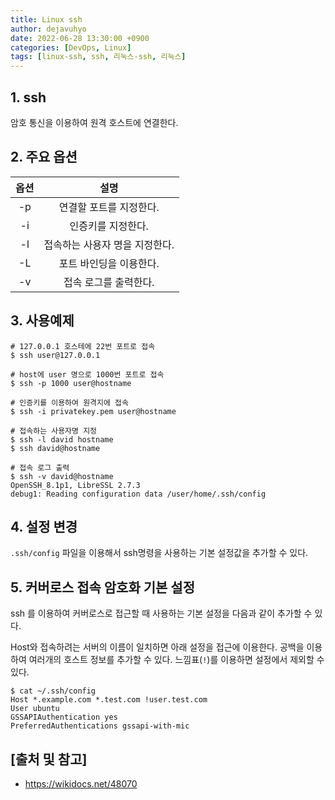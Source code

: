 ```yaml
---
title: Linux ssh
author: dejavuhyo
date: 2022-06-28 13:30:00 +0900
categories: [DevOps, Linux]
tags: [linux-ssh, ssh, 리눅스-ssh, 리눅스]
---
```


## 1. ssh
암호 통신을 이용하여 원격 호스트에 연결한다.

## 2. 주요 옵션

| 옵션 | 설명 |
|:-----:|:-----:|
| -p | 연결할 포트를 지정한다. |
| -i | 인증키를 지정한다. |
| -l | 접속하는 사용자 명을 지정한다. |
| -L | 포트 바인딩을 이용한다. |
| -v | 접속 로그를 출력한다. |

## 3. 사용예제

```shell
# 127.0.0.1 호스테에 22번 포트로 접속
$ ssh user@127.0.0.1

# host에 user 명으로 1000번 포트로 접속
$ ssh -p 1000 user@hostname

# 인증키를 이용하여 원격지에 접속
$ ssh -i privatekey.pem user@hostname

# 접속하는 사용자명 지정
$ ssh -l david hostname
$ ssh david@hostname

# 접속 로그 출력 
$ ssh -v david@hostname
OpenSSH_8.1p1, LibreSSL 2.7.3
debug1: Reading configuration data /user/home/.ssh/config
```

## 4. 설정 변경
`.ssh/config` 파일을 이용해서 ssh명령을 사용하는 기본 설정값을 추가할 수 있다.

## 5. 커버로스 접속 암호화 기본 설정
ssh 를 이용하여 커버로스로 접근할 때 사용하는 기본 설정을 다음과 같이 추가할 수 있다.

Host와 접속하려는 서버의 이름이 일치하면 아래 설정을 접근에 이용한다. 공백을 이용하여 여러개의 호스트 정보를 추가할 수 있다. 느낌표(`!`)를 이용하면 설정에서 제외할 수 있다.

```shell
$ cat ~/.ssh/config
Host *.example.com *.test.com !user.test.com
User ubuntu
GSSAPIAuthentication yes
PreferredAuthentications gssapi-with-mic
```

## [출처 및 참고]
* <https://wikidocs.net/48070>
